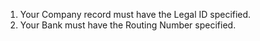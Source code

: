 1.  Your Company record must have the Legal ID specified.
2.  Your Bank must have the Routing Number specified.
